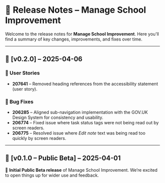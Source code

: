 # 🚀 Release Notes – Manage School Improvement

Welcome to the release notes for **Manage School Improvement**. Here you'll find a summary of key changes, improvements, and fixes over time.

---

## 📅 [v0.2.0] – 2025-04-06

### 📌 User Stories
- **207641** – Removed heading references from the accessibility statement (user story).

### 🐛 Bug Fixes
- **206285** – Aligned sub-navigation implementation with the GOV.UK Design System for consistency and usability.
- **206774** – Fixed issue where task status tags were not being read out by screen readers.
- **206775** – Resolved issue where *Edit note* text was being read too quickly by screen readers.

---

## 📅 [v0.1.0 – Public Beta] – 2025-04-01

🎉 **Initial Public Beta release** of Manage School Improvement. We’re excited to open things up for wider use and feedback.